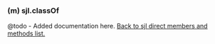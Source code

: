 ### (m) sjl.classOf
@todo - Added documentation here.
[Back to sjl direct members and methods list.](#sjl-direct-members-and-methods)
